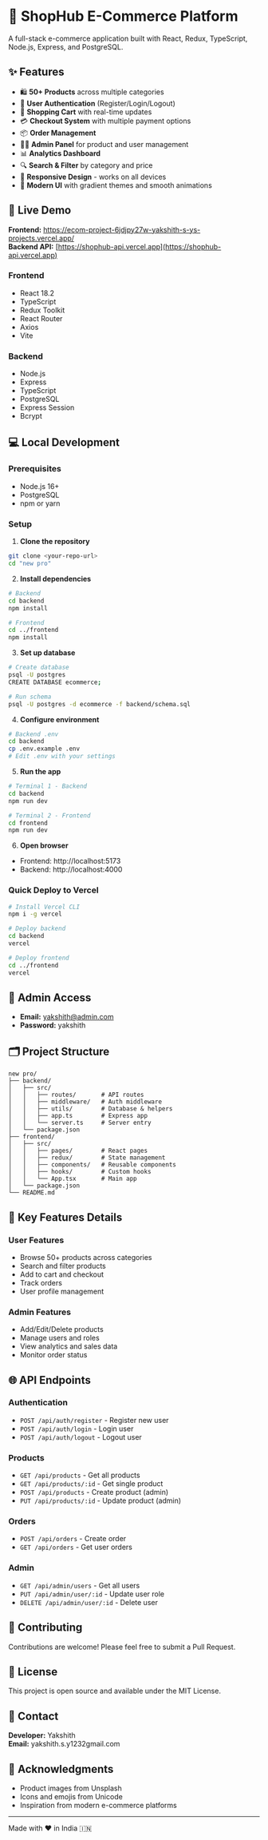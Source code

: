 # 🛒 ShopHub E-Commerce Platform

A full-stack e-commerce application built with React, Redux, TypeScript, Node.js, Express, and PostgreSQL.

## ✨ Features

- 🛍️ **50+ Products** across multiple categories
- 🔐 **User Authentication** (Register/Login/Logout)
- 🛒 **Shopping Cart** with real-time updates
- 💳 **Checkout System** with multiple payment options
- 📦 **Order Management** 
- 👨‍💼 **Admin Panel** for product and user management
- 📊 **Analytics Dashboard**
- 🔍 **Search & Filter** by category and price
- 📱 **Responsive Design** - works on all devices
- 🎨 **Modern UI** with gradient themes and smooth animations

## 🚀 Live Demo

**Frontend:** https://ecom-project-6jdjpy27w-yakshith-s-ys-projects.vercel.app/  
**Backend API:** [https://shophub-api.vercel.app](https://shophub-api.vercel.app)



### Frontend
- React 18.2
- TypeScript
- Redux Toolkit
- React Router
- Axios
- Vite

### Backend
- Node.js
- Express
- TypeScript
- PostgreSQL
- Express Session
- Bcrypt

## 💻 Local Development

### Prerequisites
- Node.js 16+
- PostgreSQL
- npm or yarn

### Setup

1. **Clone the repository**
```bash
git clone <your-repo-url>
cd "new pro"
```

2. **Install dependencies**
```bash
# Backend
cd backend
npm install

# Frontend
cd ../frontend
npm install
```

3. **Set up database**
```bash
# Create database
psql -U postgres
CREATE DATABASE ecommerce;

# Run schema
psql -U postgres -d ecommerce -f backend/schema.sql
```

4. **Configure environment**
```bash
# Backend .env
cd backend
cp .env.example .env
# Edit .env with your settings
```

5. **Run the app**
```bash
# Terminal 1 - Backend
cd backend
npm run dev

# Terminal 2 - Frontend
cd frontend
npm run dev
```

6. **Open browser**
- Frontend: http://localhost:5173
- Backend: http://localhost:4000

### Quick Deploy to Vercel

```bash
# Install Vercel CLI
npm i -g vercel

# Deploy backend
cd backend
vercel

# Deploy frontend
cd ../frontend
vercel
```

## 👤 Admin Access

- **Email:** yakshith@admin.com
- **Password:** yakshith

## 🗂️ Project Structure

```
new pro/
├── backend/
│   ├── src/
│   │   ├── routes/       # API routes
│   │   ├── middleware/   # Auth middleware
│   │   ├── utils/        # Database & helpers
│   │   ├── app.ts        # Express app
│   │   └── server.ts     # Server entry
│   └── package.json
├── frontend/
│   ├── src/
│   │   ├── pages/        # React pages
│   │   ├── redux/        # State management
│   │   ├── components/   # Reusable components
│   │   ├── hooks/        # Custom hooks
│   │   └── App.tsx       # Main app
│   └── package.json
└── README.md
```

## 🔑 Key Features Details

### User Features
- Browse 50+ products across categories
- Search and filter products
- Add to cart and checkout
- Track orders
- User profile management

### Admin Features
- Add/Edit/Delete products
- Manage users and roles
- View analytics and sales data
- Monitor order status

## 🌐 API Endpoints

### Authentication
- `POST /api/auth/register` - Register new user
- `POST /api/auth/login` - Login user
- `POST /api/auth/logout` - Logout user

### Products
- `GET /api/products` - Get all products
- `GET /api/products/:id` - Get single product
- `POST /api/products` - Create product (admin)
- `PUT /api/products/:id` - Update product (admin)

### Orders
- `POST /api/orders` - Create order
- `GET /api/orders` - Get user orders

### Admin
- `GET /api/admin/users` - Get all users
- `PUT /api/admin/user/:id` - Update user role
- `DELETE /api/admin/user/:id` - Delete user

## 🤝 Contributing

Contributions are welcome! Please feel free to submit a Pull Request.

## 📄 License

This project is open source and available under the MIT License.

## 📧 Contact

**Developer:** Yakshith  
**Email:** yakshith.s.y1232gmail.com

## 🙏 Acknowledgments

- Product images from Unsplash
- Icons and emojis from Unicode
- Inspiration from modern e-commerce platforms

---

Made with ❤️ in India 🇮🇳
